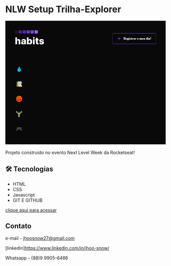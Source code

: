 # NLW Setup Trilha-Explorer

![preview](./img/fundo.png)

Projeto construido no evento Next Level Week da Rocketseat!

## 🛠 Tecnologias

-  HTML
-  CSS
-  Javascript
-  GIT E GITHUB

[clique aqui para acessar](https://jhoomeeg.github.io/nlw-setup/)

## Contato 

e-mail - jhoosnow27@gmail.com

[linkedin]https://www.linkedin.com/in/jhoo-snow/

Whatsapp - (88)9 9905-6486